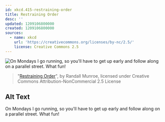 ```yaml
---
id: xkcd.415-restraining-order
title: Restraining Order
desc: ''
updated: 1209106800000
created: 1209106800000
sources:
  - name: xkcd
    url: 'https://creativecommons.org/licenses/by-nc/2.5/'
    license: Creative Commons 2.5
---
```

![On Mondays I go running, so you'll have to get up early and follow along on a parallel street.  What fun!](https://imgs.xkcd.com/comics/restraining_order.png)
> "[Restraining Order](https://xkcd.com/415/)", by Randall Munroe, licensed under Creative Commons Attribution-NonCommercial 2.5 License

## Alt Text
On Mondays I go running, so you'll have to get up early and follow along on a parallel street.  What fun!
